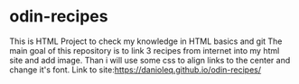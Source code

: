 # odin-recipes

This is HTML Project to check my knowledge in HTML basics and git
The main goal of this repository is to link 3 recipes from internet into my html site and add image.
Than i will use some css to align links to the center and change it's font.
Link to site:https://danioleq.github.io/odin-recipes/
